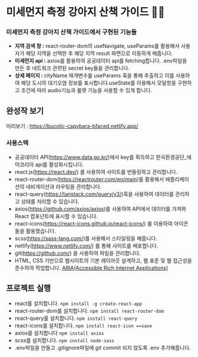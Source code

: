 # 미세먼지 측정 강아지 산책 가이드 👩‍💻

### 미세먼지 측정 강아지 산책 가이드에서 구현된 기능들 

- <b>지역 검색 창 :</b> react-router-dom의 useNavigate, useParams를 활용해서 사용자가 해당 지역을 선택한 후 해당 지역 result 화면으로 이동하게 해줍니다.
- <b>미세먼지 api :</b> axios를 활용하여 공공데이터 api를 fetching합니다. .env파일을 만든 후 네트워크 관련된 secret key들을 관리합니다.
- <b>상세 페이지 : </b> cityName 매개변수를 useParams 훅을 통해 추출하고 이를 사용하여 해당 도시의 대기오염 정보를 표시합니다.useState를 이용해서 모달창을 구현하고 조건에 따라 audio기능과 룰렛 기능을 사용할 수 있게 합니다.

## 완성작 보기 

미리보기 : https://bucolic-capybara-bfaced.netlify.app/ 

### 사용스택

- 공공데이터 API(https://www.data.go.kr/)에서 key를 획득하고 	한국환경공단_에어코리아 api를 활성화시킵니다.
- react.js(https://react.dev/) 를 사용하여 사이트를 번들링하고 관리합니다.
- react-router-dom(https://reactrouter.com/en/main)를 활용해서 애플리케이션의 네비게이션과 라우팅을 관리합니다.
- react-query(https://tanstack.com/query/v3/)훅을 사용하여 데이터를 관리하고 상태를 처리할 수 있습니다.
- axios(https://github.com/axios/axios)를 사용하여 API에서 데이터를 가져와 React 컴포넌트에 표시할 수 있습니다.
- react-icons(https://react-icons.github.io/react-icons/) 를 이용하여 아이콘들을 활용했습니다.
- scss(https://sass-lang.com/)를 사용해서 스타일링을 해줍니다.
- netlify(https://www.netlify.com/) 를 통해 사이트를 배포합니다.
- git(https://github.com/) 을 사용하여 파일을 관리합니다.
- HTML, CSS 기반으로 웹사이트의 기본 레이아웃 설계하고, 웹 표준 및 웹 접근성을 준수하여 작업합니다. [ARIA(Accessible Rich Internet Applications)](https://developer.mozilla.org/en-US/docs/Web/Accessibility/ARIA/Roles)

## 프로젝트 실행
- react를 설치합니다. `npm install -g create-react-app`
- react-router-dom를 설치합니다. `npm install react-router-dom`
- react-query를 설치합니다. `npm install react-query`
- react-icons를 설치합니다. `npm install react-icon ==save`
- axios를 설치합니다 `npm install axios`
- scss를 설치합니다. `npm install node-sass`
- .env파일을 만들고 .gitignore파일에 git commit 되지 않도록 .env 추가해줍니다.

